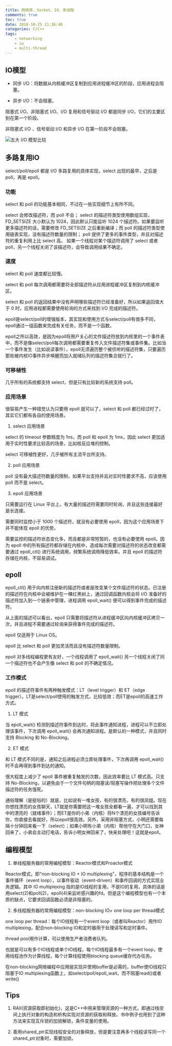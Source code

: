 ```yaml
---
title: 网络库、Socket、IO、多线程
comments: true
toc: true
date: 2018-10-25 11:36:40
categories: C/C++
tags: 
    - networking
    - io
    - multi-thread
---
```


## IO模型

- 同步 I/O：将数据从内核缓冲区复制到应用进程缓冲区的阶段，应用进程会阻塞。

- 异步 I/O：不会阻塞。

阻塞式 I/O、非阻塞式 I/O、I/O 复用和信号驱动 I/O 都是同步 I/O，它们的主要区别在第一个阶段。

非阻塞式 I/O 、信号驱动 I/O 和异步 I/O 在第一阶段不会阻塞。

![五大 I/O 模型比较](http://osxg0gzju.bkt.clouddn.com/%E4%BA%94%E5%A4%A7%20IO%20%E6%A8%A1%E5%9E%8B%E6%AF%94%E8%BE%83.png)

## 多路复用IO

select/poll/epoll 都是 I/O 多路复用的具体实现，select 出现的最早，之后是 poll，再是 epoll。

### 功能

select 和 poll 的功能基本相同，不过在一些实现细节上有所不同。

select 会修改描述符，而 poll 不会；
select 的描述符类型使用数组实现，FD_SETSIZE 大小默认为 1024，因此默认只能监听 1024 个描述符。如果要监听更多描述符的话，需要修改 FD_SETSIZE 之后重新编译；而 poll 的描述符类型使用链表实现，没有描述符数量的限制；
poll 提供了更多的事件类型，并且对描述符的重复利用上比 select 高。
如果一个线程对某个描述符调用了 select 或者 poll，另一个线程关闭了该描述符，会导致调用结果不确定。

### 速度

select 和 poll 速度都比较慢。

select 和 poll 每次调用都需要将全部描述符从应用进程缓冲区复制到内核缓冲区。

select 和 poll 的返回结果中没有声明哪些描述符已经准备好，所以如果返回值大于 0 时，应用进程都需要使用轮询的方式来找到 I/O 完成的描述符。

epoll是select/poll的增强版本，其实现和使用方式与select/poll有很多不同，epoll通过一组函数来完成有关任务，而不是一个函数。

epoll之所以高效，是因为epoll将用户关心的文件描述符放到内核里的一个事件表中，而不是像select/poll每次调用都需要重复传入文件描述符集或事件集。比如当一个事件发生（比如说读事件），epoll无须遍历整个被侦听的描述符集，只要遍历那些被内核IO事件异步唤醒而加入就绪队列的描述符集合就行了。

### 可移植性

几乎所有的系统都支持 select，但是只有比较新的系统支持 poll。

### 应用场景

很容易产生一种错觉认为只要用 epoll 就可以了，select 和 poll 都已经过时了，其实它们都有各自的使用场景。

1. select 应用场景

select 的 timeout 参数精度为 1ns，而 poll 和 epoll 为 1ms，因此 select 更加适用于实时性要求比较高的场景，比如核反应堆的控制。

select 可移植性更好，几乎被所有主流平台所支持。

2. poll 应用场景

poll 没有最大描述符数量的限制，如果平台支持并且对实时性要求不高，应该使用 poll 而不是 select。

3. epoll 应用场景

只需要运行在 Linux 平台上，有大量的描述符需要同时轮询，并且这些连接最好是长连接。

需要同时监控小于 1000 个描述符，就没有必要使用 epoll，因为这个应用场景下并不能体现 epoll 的优势。

需要监控的描述符状态变化多，而且都是非常短暂的，也没有必要使用 epoll。因为 epoll 中的所有描述符都存储在内核中，造成每次需要对描述符的状态改变都需要通过 epoll_ctl() 进行系统调用，频繁系统调用降低效率。并且 epoll 的描述符存储在内核，不容易调试。

## epoll

epoll_ctl() 用于向内核注册新的描述符或者是改变某个文件描述符的状态。已注册的描述符在内核中会被维护在一棵红黑树上，通过回调函数内核会将 I/O 准备好的描述符加入到一个链表中管理，进程调用 epoll_wait() 便可以得到事件完成的描述符。

从上面的描述可以看出，epoll 只需要将描述符从进程缓冲区向内核缓冲区拷贝一次，并且进程不需要通过轮询来获得事件完成的描述符。

epoll 仅适用于 Linux OS。

epoll 比 select 和 poll 更加灵活而且没有描述符数量限制。

epoll 对多线程编程更有友好，一个线程调用了 epoll_wait() 另一个线程关闭了同一个描述符也不会产生像 select 和 poll 的不确定情况。

### 工作模式

epoll 的描述符事件有两种触发模式：LT（level trigger）和 ET（edge trigger）。LT是select/poll使用的触发方式，比较低效；而ET是epoll的高速工作方式。

1. LT 模式

当 epoll_wait() 检测到描述符事件到达时，将此事件通知进程，进程可以不立即处理该事件，下次调用 epoll_wait() 会再次通知进程。是默认的一种模式，并且同时支持 Blocking 和 No-Blocking。

2. ET 模式

和 LT 模式不同的是，通知之后进程必须立即处理事件，下次再调用 epoll_wait() 时不会再得到事件到达的通知。

很大程度上减少了 epoll 事件被重复触发的次数，因此效率要比 LT 模式高。只支持 No-Blocking，以避免由于一个文件句柄的阻塞读/阻塞写操作把处理多个文件描述符的任务饿死。

通俗理解（是挺俗的）就是，比如说有一堆女孩，有的很漂亮，有的很凤姐。现在你想找漂亮的女孩聊天，LT就是你需要把这一堆女孩全都看一遍，才可以找到其中的漂亮的（就绪事件）；而ET是你的小弟（内核）将N个漂亮的女孩编号告诉你，你直接去看就好，所以epoll很高效。另外，采用非阻塞方式，小明还需要每隔十分钟回来看一下（select）；如果小明有小弟（内核）帮他守在大门口，女神回来了，小弟会主动打电话，告诉小明女神回来了，快来处理吧！这就是epoll。

## 编程模型

1. 单线程服务器的常用编程模型：Reactor模式和Proactor模式

Reactor模式，即“non-blocking IO + IO multiplexing"，程序的基本结构是一个事件循环（event loop），以事件驱动（event-driven）和事件回调的方式实现业务逻辑。其中 IO multiplexing 指的是IO线程的复用，不是IO的复用，具体的话是用select(2)和poll(2)，epoll(4)来监听感兴趣的fd。但是这个编程模型也有一个本质的缺点，它要求回调函数必须是非阻塞的。

2. 多线程服务器的常用编程模型：non-blocking IO+ one loop per thread模式

one loop per thread：每个IO线程有一个event loop（或者叫Reactor）用作IO multiplexing，配合non-blocking IO和定时器用于处理读写和定时事件。

thread pool用作计算，可以使用生产者消费者队列。

也就是可以有多个IO线程或单个IO线程，每个IO线程最多有一个event loop，使用线程池作为计算线程，每个计算线程使用blocking queue缓存代办任务。

在non-blocking网络编程中应用层实现并使用buffer是必需的，buffer使IO线程只阻塞于IO multiplexing函数上，如select/poll/epoll_wait，而不阻塞read()或者write()

## Tips

1. RAII(资源获取即初始化)，这是C++中用来管理资源的一种方式，即通过栈空间上执行对象的构造和析构实现对资源的获取和释放。书中例子也用到了这种方法来实现互斥锁的加锁解锁，条件变量的使用。

2. 善用shared_ptr实现线程安全的对象释放，但是要注意再多个线程读写同一个shared_ptr对象时，需要加锁。
